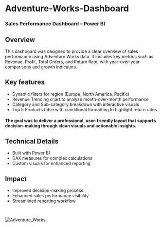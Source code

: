 # Adventure-Works-Dashboard

### Sales Performance Dashboard – Power BI

## Overview

This dashboard was designed to provide a clear overview of sales performance using Adventure Works data. It includes key metrics such as Revenue, Profit, Total Orders, and Return Rate, with year-over-year comparisons and growth indicators.


## Key features


* Dynamic filters for region (Europe, North America, Pacific)
* Revenue Trending chart to analyze month-over-month performance
* Category and Sub-category breakdown with interactive visuals
* Top 5 Products table with conditional formatting to highlight return rates

#### The goal was to deliver a professional, user-friendly layout that supports decision-making through clean visuals and actionable insights.


## Technical Details

* Built with Power BI
* DAX measures for complex calculations
* Custom visuals for enhanced reporting

## Impact

* Improved decision-making process
* Enhanced sales performance visibility
* Streamlined reporting workflow

<br>

![Adventure_Works](https://github.com/user-attachments/assets/4e3c0ea8-91d7-4eb3-9fc7-67474f2d0d06)
